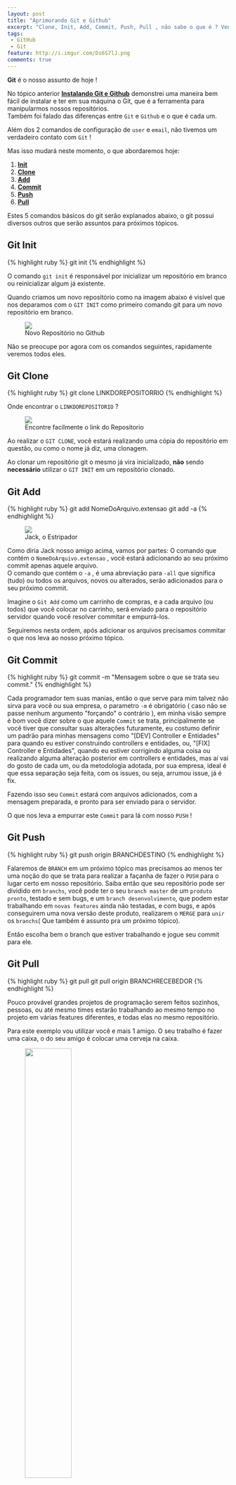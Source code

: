 ```yaml
---
layout: post
title: "Aprimorando Git e Github"
excerpt: "Clone, Init, Add, Commit, Push, Pull , não sabe o que é ? Venha aprender do Init ao Push!"
tags:
 - GitHub
 - Git
feature: http://i.imgur.com/Ds6S7lJ.png
comments: true
---
```


**Git** é o nosso assunto de hoje !

No tópico anterior **[Instalando Git e Github](http://jhoemrs.github.io/desenvolvimento/usando-git-github)** demonstrei uma maneira bem fácil de instalar e ter em sua máquina o Git, que é a ferramenta para manipularmos nossos repositórios.  
Também foi falado das diferenças entre `Git` e `Github` e o que é cada um.

Além dos 2 comandos de configuração de `user` e `email`, não tivemos um verdadeiro contato com `Git` !

Mas isso mudará neste momento, o que abordaremos hoje:

1. **[Init](https://git-scm.com/docs/git-init)**
2. **[Clone](https://git-scm.com/book/pt-br/v1/Git-Essencial-Obtendo-um-Reposit%C3%B3rio-Git#Clonando-um-Reposit%C3%B3rio-Existente)**
3. **[Add](https://git-scm.com/docs/git-add)**
4. **[Commit](https://git-scm.com/docs/git-commit)**
5. **[Push](https://git-scm.com/docs/git-push)**
6. **[Pull](https://git-scm.com/docs/git-pull)**


Estes 5 comandos básicos do git serão explanados abaixo, o git possui diversos outros que serão assuntos para próximos tópicos.

Git Init
--------
{% highlight ruby %}
git init
{% endhighlight %}

O comando `git init` é responsável por inicializar um repositório em branco ou reinicializar algum já existente.

Quando criamos um novo repositório como na imagem abaixo é visível que nos deparamos com o `GIT INIT` como primeiro comando git para um novo repositório em branco.

<figure>
	<img src="{{ site.url }}/images/bancoPostagens/usandogit/repositorionovo.jpeg">
	<figcaption><a data-toggle="tooltip" title="Criando novo repositório.">Novo Repositório no Github</a></figcaption>
</figure>

Não se preocupe por agora com os comandos seguintes, rapidamente veremos todos eles.

Git Clone
---------
{% highlight ruby %}
git clone LINKDOREPOSITORRIO
{% endhighlight %}

Onde encontrar o `LINKDOREPOSITORIO` ?

<figure>
	<img src="{{ site.url }}/images/bancoPostagens/usandogit/ondeclonar.jpg">
	<figcaption><a data-toggle="tooltip" title="Link para Clonar o Repositorio.">Encontre facilmente o link do Repositorio</a></figcaption>
</figure>

Ao realizar o `GIT CLONE`, você estará realizando uma cópia do repositório em questão, ou como o nome já diz, uma clonagem.

Ao clonar um repositório git o mesmo já vira inicializado, **não** sendo **necessário** utilizar o `GIT INIT` em um repositório clonado.

Git Add
-------
{% highlight ruby %}
git add NomeDoArquivo.extensao
git add -a
{% endhighlight %}

<figure>
	<img src="{{ site.url }}/images/bancoPostagens/usandogit/jackestripador.jpg">
	<figcaption><a data-toggle="tooltip" title="Jack diz: Vamos por Partes.">Jack, o Estripador</a></figcaption>
</figure>

Como diria Jack nosso amigo acima, vamos por partes:
O comando que contém o `NomeDoArquivo.extensao` , você estará adicionando ao seu próximo commit apenas aquele arquivo.  
O comando que contém o `-a` , é uma abreviação para `-all` que significa (tudo) ou todos os arquivos, novos ou alterados, serão adicionados para o seu próximo commit.

Imagine o `Git Add` como um carrinho de compras, e a cada arquivo (ou todos) que você colocar no carrinho, será enviado para o repositório servidor quando você resolver commitar e empurrá-los.

Seguiremos nesta ordem, após adicionar os arquivos precisamos commitar o que nos leva ao nosso próximo tópico.

Git Commit
----------
{% highlight ruby %}
git commit -m "Mensagem sobre o que se trata seu commit."
{% endhighlight %}

Cada programador tem suas manias, então o que serve para mim talvez não sirva para você ou sua empresa, o parametro `-m` é obrigatório ( caso não se passe nenhum argumento "forçando" o contrário ), em minha visão sempre é bom você dizer sobre o que aquele `Commit` se trata, principalmente se você tiver que consultar suas alterações futuramente, eu costumo definir um padrão para minhas mensagens como "[DEV] Controller e Entidades" para quando eu estiver construindo controllers e entidades, ou, "[FIX] Controller e Entidades", quando eu estiver corrigindo alguma coisa ou realizando alguma alteração posterior em controllers e entidades, mas aí vai do gosto de cada um, ou da metodologia adotada, por sua empresa, ideal é que essa separação seja feita, com os issues, ou seja, arrumou issue, já é fix.

Fazendo isso seu `Commit` estará com arquivos adicionados, com a mensagem preparada, e pronto para ser enviado para o servidor.

O que nos leva a empurrar este `Commit` para lá com nosso `PUSH` !

Git Push
--------
{% highlight ruby %}
git push origin BRANCHDESTINO
{% endhighlight %}

Falaremos de `BRANCH` em um próximo tópico mas precisamos ao menos ter uma noção do que se trata para realizar a façanha de fazer o `PUSH` para o lugar certo em nosso repositório. Saiba então que seu repositório pode ser dividido em `branchs`, você pode ter o seu `branch master` de um `produto pronto`, testado e sem bugs, e um `branch desenvolvimento`, que podem estar trabalhando em `novas features` ainda não testadas, e com bugs, e após conseguirem uma nova versão deste produto, realizarem o `MERGE` para `unir` os `branchs`( Que também é assunto pra um próximo tópico).

Então escolha bem o branch que estiver trabalhando e jogue seu commit para ele.

Git Pull
--------
{% highlight ruby %}
git pull
git pull origin BRANCHRECEBEDOR
{% endhighlight %}

Pouco provável grandes projetos de programação serem feitos sozinhos, pessoas, ou até mesmo times estarão trabalhando ao mesmo tempo no projeto em várias features diferentes, e todas elas no mesmo repositório.

Para este exemplo vou utilizar você e mais 1 amigo.
O seu trabalho é fazer uma caixa, o do seu amigo é colocar uma cerveja na caixa.

<figure>
	<img height="50%" width="50%" src="{{ site.url }}/images/bancoPostagens/usandogit/caixacerveja.png">
	<figcaption><a data-toggle="tooltip" title="Uma deliciosa, caixa com cerveja">Ambos fizeram PUSH & PULL</a></figcaption>
</figure>

O repositório já está criado, você faz sua caixa, adiciona os arquivos, o commita, e faz push para o servidor.  
{% highlight ruby %}
git add caixa.box
git commit -m "[DEV] Caixa e seu compartimento."
git push origin master
{% endhighlight %}

Neste momento, seu amigo ainda não sabe que sua caixa está pronta, para receber esta caixa no código dele, ele precisa realizar um `PULL`, assim realizará toda a atualização do projeto conforme o último commit no servidor, no caso o seu.

Ao realizar o `PULL` e ver sua caixa, ele realiza seu trabalho e coloca a cerveja.
Para enviar a cerveja pro servidor seu amigo realizará :

{% highlight ruby %}
git add cervejeiro.beer
git commit -m "[DEV] Cerveja e seus beneficios."
git push origin master
{% endhighlight %}

Você não verá a cerveja automaticamente, é necessário você também realizar um `PULL` após ele ter commitado para o servidor, após realizar ambos estarão com a caixa e a cerveja em seus códigos.

*Siga [@jhoemrs](http://www.twitter.com/jhoemrs) no twitter!*

Obrigado galera e até a próxima !
